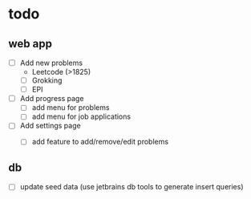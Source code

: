 # todo


## web app

- [ ] Add new problems
  - Leetcode (>1825)
  - [ ] Grokking
  - [ ] EPI

- [ ] Add progress page
    - [ ] add menu for problems
    - [ ] add menu for job applications

- [ ] Add settings page
  - [ ] add feature to add/remove/edit problems


## db

- [ ] update seed data (use jetbrains db tools to generate insert queries)
